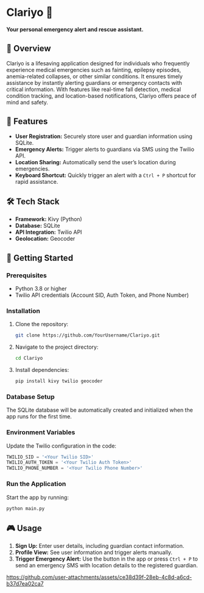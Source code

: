 # Clariyo 🚨  
**Your personal emergency alert and rescue assistant.**  

## 📝 Overview  
Clariyo is a lifesaving application designed for individuals who frequently experience medical emergencies such as fainting, epilepsy episodes, anemia-related collapses, or other similar conditions. It ensures timely assistance by instantly alerting guardians or emergency contacts with critical information. With features like real-time fall detection, medical condition tracking, and location-based notifications, Clariyo offers peace of mind and safety.
## 🎯 Features  
- **User Registration:** Securely store user and guardian information using SQLite.  
- **Emergency Alerts:** Trigger alerts to guardians via SMS using the Twilio API.  
- **Location Sharing:** Automatically send the user’s location during emergencies.  
- **Keyboard Shortcut:** Quickly trigger an alert with a `Ctrl + P` shortcut for rapid assistance.  

## 🛠️ Tech Stack  
- **Framework:** Kivy (Python)  
- **Database:** SQLite  
- **API Integration:** Twilio API  
- **Geolocation:** Geocoder  

## 🚀 Getting Started  

### Prerequisites  
- Python 3.8 or higher  
- Twilio API credentials (Account SID, Auth Token, and Phone Number)  

### Installation  
1. Clone the repository:  
   ```bash  
   git clone https://github.com/YourUsername/Clariyo.git  
   ```  
2. Navigate to the project directory:  
   ```bash  
   cd Clariyo  
   ```  
3. Install dependencies:  
   ```bash  
   pip install kivy twilio geocoder  
   ```  

### Database Setup  
The SQLite database will be automatically created and initialized when the app runs for the first time.  

### Environment Variables  
Update the Twilio configuration in the code:  
```python  
TWILIO_SID = '<Your Twilio SID>'  
TWILIO_AUTH_TOKEN = '<Your Twilio Auth Token>'  
TWILIO_PHONE_NUMBER = '<Your Twilio Phone Number>'  
```  

### Run the Application  
Start the app by running:  
```bash  
python main.py  
```  

## 🎮 Usage  
1. **Sign Up:** Enter user details, including guardian contact information.  
2. **Profile View:** See user information and trigger alerts manually.  
3. **Trigger Emergency Alert:** Use the button in the app or press `Ctrl + P` to send an emergency SMS with location details to the registered guardian.  

https://github.com/user-attachments/assets/ce38d39f-28eb-4c8d-a6cd-b37d7ea02ca7
